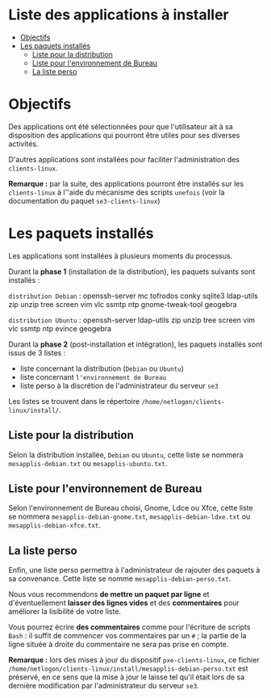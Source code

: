 # Liste des applications à installer


* [Objectifs](#objectifs)
* [Les paquets installés](#les-paquets-installés)
    * [Liste pour la distribution](#liste-pour-la-distribution)
    * [Liste pour l'environnement de Bureau](#liste-pour-lenvironnement-de-bureau)
    * [La liste perso](#la-liste-perso)


# Objectifs

Des applications ont été sélectionnées pour que l'utilisateur ait à sa disposition des applications qui pourront être utiles pour ses diverses activités.

D'autres applications sont installées pour faciliter l'administration des `clients-linux`.

**Remarque :** par la suite, des applications pourront être installés sur les `clients-linux` à l''aide du mécanisme des scripts `unefois` (voir la documentation du paquet `se3-clients-linux`)


# Les paquets installés

Les applications sont installées à plusieurs moments du processus.

Durant la **phase 1** (installation de la distribution), les paquets suivants sont installés :

`distribution Debian` : openssh-server mc tofrodos conky sqlite3 ldap-utils zip unzip tree screen vim vlc ssmtp ntp gnome-tweak-tool geogebra

`distribution Ubuntu` : openssh-server ldap-utils zip unzip tree screen vim vlc ssmtp ntp evince geogebra


Durant la **phase 2** (post-installation et intégration), les paquets installés sont issus de 3 listes :

* liste concernant la distribution (`Debian` ou `Ubuntu`)
* liste concernant `l'environnement de Bureau`
* liste perso à la discrétion de l'administrateur du serveur `se3`

Les listes se trouvent dans le répertoire `/home/netlogon/clients-linux/install/`.


## Liste pour la distribution

Selon la distribution installée, `Debian` ou `Ubuntu`, cette liste se nommera `mesapplis-debian.txt` ou `mesapplis-ubuntu.txt`.


## Liste pour l'environnement de Bureau


Selon l'environnement de Bureau choisi, Gnome, Ldce ou Xfce, cette liste se nommera `mesapplis-debian-gnome.txt`, `mesapplis-debian-ldxe.txt` ou `mesapplis-debian-xfce.txt`.


## La liste perso

Enfin, une liste perso permettra à l'administrateur de rajouter des paquets à sa convenance. Cette liste se nomme `mesapplis-debian-perso.txt`.

Nous vous recommendons **de mettre un paquet par ligne** et d'éventuellement **laisser des lignes vides** et des **commentaires** pour améliorer la lisibilité de votre liste.

Vous pourrez écrire **des commentaires** comme pour l'écriture de scripts `Bash` : il suffit de commencer vos commentaires par un `#` ; la partie de la ligne située à droite du commentaire ne sera pas prise en compte.

**Remarque :** lors des mises à jour du dispositif `pxe-clients-linux`, ce fichier `/home/netlogon/clients-linux/install/mesapplis-debian-perso.txt` est préservé, en ce sens que la mise à jour le laisse tel qu'il était lors de sa dernière modification par l'administrateur du serveur `se3`.
